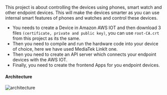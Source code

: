 This project is about controlling the devices using phones, smart watch and other endpoint devices. This will make the devices smarter as you can use internal smart features of phones and watches and control these devices.
- You needs to create a Device in Amazon AWS IOT and then download 3 files `(certificate, private and public key)`, you can use `root-CA.crt` from this project as its the same.
- Then you need to compile and run the hardware code into your device of choice, here we have used MediaTek LinkIt one.
- Then you need to create an API server which connects your endpoint devices with the AWS IOT.
- Finally, you need to create the frontend Apps for you endpoint devices.

#### Architecture

![architecture](https://farm6.staticflickr.com/5811/23273769223_df780f6cd4_b.jpg)
